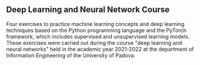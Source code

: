 ## Deep Learning and Neural Network Course

Four exercises to practice machine learning concepts and deep learning techniques based on the Python programming language and the PyTorch framework,
 which includes supervised and unsupervised learning models.
These exercises were carried out during the course "deep learning and neural networks" held
in the academic year 2021-2022 at the department of Information Engineering of the University of Padova.
